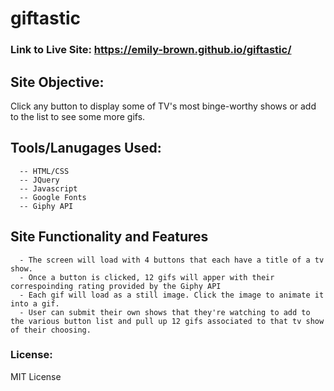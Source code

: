 # giftastic

### Link to Live Site: https://emily-brown.github.io/giftastic/

## Site Objective: 
Click any button to display some of TV's most binge-worthy shows or add to the list to see some more gifs.  

## Tools/Lanugages Used:
```
  -- HTML/CSS
  -- JQuery
  -- Javascript 
  -- Google Fonts 
  -- Giphy API
```

## Site Functionality and Features 
```
  - The screen will load with 4 buttons that each have a title of a tv show. 
  - Once a button is clicked, 12 gifs will apper with their correspoinding rating provided by the Giphy API
  - Each gif will load as a still image. Click the image to animate it into a gif.
  - User can submit their own shows that they're watching to add to the various button list and pull up 12 gifs associated to that tv show of their choosing.  
```

### License: 
MIT License
